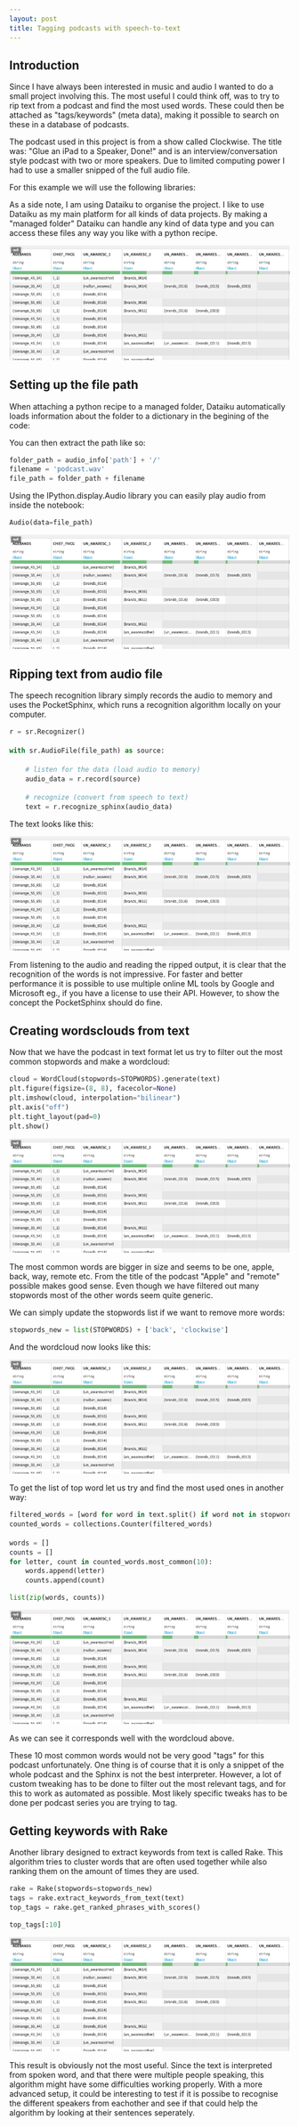 ```yaml
---
layout: post
title: Tagging podcasts with speech-to-text
---
```


## Introduction

Since I have always been interested in music and audio I wanted to do a small project involving this. The most useful I could think off, was to try to rip text from a podcast and find the most used words. These could then be attached as "tags/keywords" (meta data), making it possible to search on these in a database of podcasts.

The podcast used in this project is from a show called Clockwise. The title was: "Glue an iPad to a Speaker, Done!" and is an interview/conversation style podcast with two or more speakers. Due to limited computing power I had to use a smaller snipped of the full audio file.

For this example we will use the following libraries:

As a side note, I am using Dataiku to organise the project. I like to use Dataiku as my main platform for all kinds of data projects. By making a "managed folder" Dataiku can handle any kind of data type and you can access these files any way you like with a python recipe.

![png](/images/Mapping-with-Regex/before1.png)

## Setting up the file path

When attaching a python recipe to a managed folder, Dataiku automatically loads information about the folder to a dictionary in the begining of the code:

You can then extract the path like so:

```python
folder_path = audio_info['path'] + '/'
filename = 'podcast.wav'
file_path = folder_path + filename
```

Using the IPython.display.Audio library you can easily play audio from inside the notebook:

```python
Audio(data=file_path)
```
![png](/images/Mapping-with-Regex/before1.png)

## Ripping text from audio file

The speech recognition library simply records the audio to memory and uses the PocketSphinx, which runs a recognition algorithm locally on your computer.

```python
r = sr.Recognizer()

with sr.AudioFile(file_path) as source:
    
    # listen for the data (load audio to memory)
    audio_data = r.record(source)
    
    # recognize (convert from speech to text)
    text = r.recognize_sphinx(audio_data)
```
The text looks like this:

![png](/images/Mapping-with-Regex/before1.png)

From listening to the audio and reading the ripped output, it is clear that the recognition of the words is not impressive. For faster and better performance it is possible to use multiple online ML tools by Google and Microsoft eg., if you have a license to use their API. However, to show the concept the PocketSphinx should do fine.

## Creating wordsclouds from text

Now that we have the podcast in text format let us try to filter out the most common stopwords and make a wordcloud:

```python
cloud = WordCloud(stopwords=STOPWORDS).generate(text)
plt.figure(figsize=(8, 8), facecolor=None)
plt.imshow(cloud, interpolation="bilinear")
plt.axis("off")
plt.tight_layout(pad=0)
plt.show()
```
![png](/images/Mapping-with-Regex/before1.png)

The most common words are bigger in size and seems to be one, apple, back, way, remote etc. From the title of the podcast "Apple" and "remote" possible makes good sense. Even though we have filtered out many stopwords most of the other words seem quite generic.

We can simply update the stopwords list if we want to remove more words:

```python
stopwords_new = list(STOPWORDS) + ['back', 'clockwise']
```

And the wordcloud now looks like this:

![png](/images/Mapping-with-Regex/before1.png)

To get the list of top word let us try and find the most used ones in another way:

```python
filtered_words = [word for word in text.split() if word not in stopwords_new]
counted_words = collections.Counter(filtered_words)

words = []
counts = []
for letter, count in counted_words.most_common(10):
    words.append(letter)
    counts.append(count)
```

```python
list(zip(words, counts))
```

![png](/images/Mapping-with-Regex/before1.png)

As we can see it corresponds well with the wordcloud above.

These 10 most common words would not be very good "tags" for this podcast unfortunately. One thing is of course that it is only a snippet of the whole podcast and the Sphinx is not the best interpreter. However, a lot of custom tweaking has to be done to filter out the most relevant tags, and for this to work as automated as possible. Most likely specific tweaks has to be done per podcast series you are trying to tag.

## Getting keywords with Rake

Another library designed to extract keywords from text is called Rake. This algorithm tries to cluster words that are often used together while also ranking them on the amount of times they are used.

```python
rake = Rake(stopwords=stopwords_new)
tags = rake.extract_keywords_from_text(text)
top_tags = rake.get_ranked_phrases_with_scores()
```

```python
top_tags[:10]
```

![png](/images/Mapping-with-Regex/before1.png)

This result is obviously not the most useful. Since the text is interpreted from spoken word, and that there were multiple people speaking, this algorithm might have some difficulties working properly. With a more advanced setup, it could be interesting to test if it is possibe to recognise the different speakers from eachother and see if that could help the algorithm by looking at their sentences seperately.

```python

```

```python

```

```python

```

```python

```
